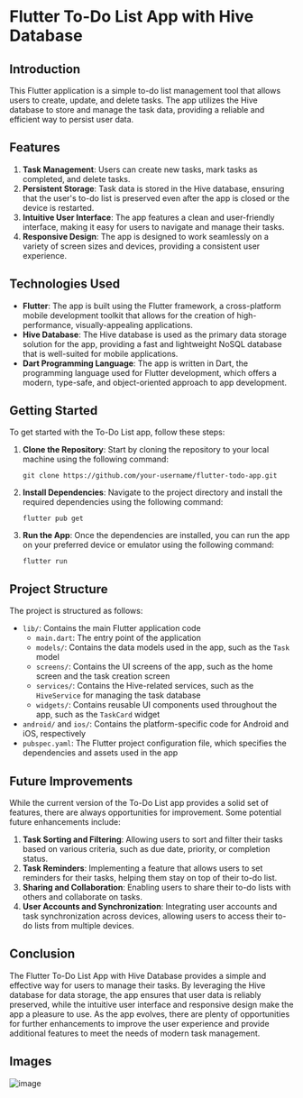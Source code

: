 # Flutter To-Do List App with Hive Database

## Introduction
This Flutter application is a simple to-do list management tool that allows users to create, update, and delete tasks. The app utilizes the Hive database to store and manage the task data, providing a reliable and efficient way to persist user data.

## Features
1. **Task Management**: Users can create new tasks, mark tasks as completed, and delete tasks.
2. **Persistent Storage**: Task data is stored in the Hive database, ensuring that the user's to-do list is preserved even after the app is closed or the device is restarted.
3. **Intuitive User Interface**: The app features a clean and user-friendly interface, making it easy for users to navigate and manage their tasks.
4. **Responsive Design**: The app is designed to work seamlessly on a variety of screen sizes and devices, providing a consistent user experience.

## Technologies Used
- **Flutter**: The app is built using the Flutter framework, a cross-platform mobile development toolkit that allows for the creation of high-performance, visually-appealing applications.
- **Hive Database**: The Hive database is used as the primary data storage solution for the app, providing a fast and lightweight NoSQL database that is well-suited for mobile applications.
- **Dart Programming Language**: The app is written in Dart, the programming language used for Flutter development, which offers a modern, type-safe, and object-oriented approach to app development.

## Getting Started
To get started with the To-Do List app, follow these steps:

1. **Clone the Repository**: Start by cloning the repository to your local machine using the following command:

   ```
   git clone https://github.com/your-username/flutter-todo-app.git
   ```

2. **Install Dependencies**: Navigate to the project directory and install the required dependencies using the following command:

   ```
   flutter pub get
   ```

3. **Run the App**: Once the dependencies are installed, you can run the app on your preferred device or emulator using the following command:

   ```
   flutter run
   ```

## Project Structure
The project is structured as follows:

- `lib/`: Contains the main Flutter application code
  - `main.dart`: The entry point of the application
  - `models/`: Contains the data models used in the app, such as the `Task` model
  - `screens/`: Contains the UI screens of the app, such as the home screen and the task creation screen
  - `services/`: Contains the Hive-related services, such as the `HiveService` for managing the task database
  - `widgets/`: Contains reusable UI components used throughout the app, such as the `TaskCard` widget
- `android/` and `ios/`: Contains the platform-specific code for Android and iOS, respectively
- `pubspec.yaml`: The Flutter project configuration file, which specifies the dependencies and assets used in the app

## Future Improvements
While the current version of the To-Do List app provides a solid set of features, there are always opportunities for improvement. Some potential future enhancements include:

1. **Task Sorting and Filtering**: Allowing users to sort and filter their tasks based on various criteria, such as due date, priority, or completion status.
2. **Task Reminders**: Implementing a feature that allows users to set reminders for their tasks, helping them stay on top of their to-do list.
3. **Sharing and Collaboration**: Enabling users to share their to-do lists with others and collaborate on tasks.
4. **User Accounts and Synchronization**: Integrating user accounts and task synchronization across devices, allowing users to access their to-do lists from multiple devices.

## Conclusion
The Flutter To-Do List App with Hive Database provides a simple and effective way for users to manage their tasks. By leveraging the Hive database for data storage, the app ensures that user data is reliably preserved, while the intuitive user interface and responsive design make the app a pleasure to use. As the app evolves, there are plenty of opportunities for further enhancements to improve the user experience and provide additional features to meet the needs of modern task management.

## Images
![image](https://github.com/user-attachments/assets/07a98309-9c27-4e3c-a923-20651dd058f5)


